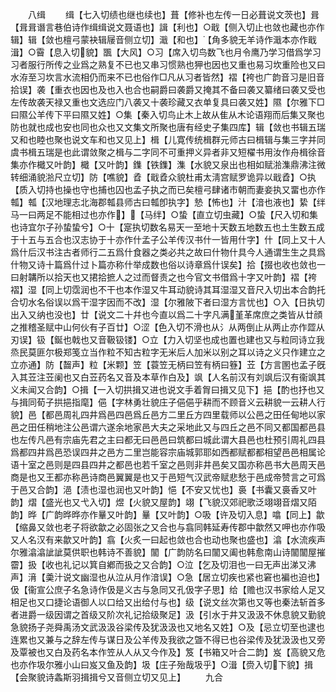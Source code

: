 <!-- { "loadSidebar": true } -->
　　八缉
　　缉【七入切绩也继也续也】葺【修补也左传一日必葺说文茨也】咠【咠咠谮言巷伯诗作缉缉说文聂语也】諿【利也】○戢【侧入切止也敛也藏也亦作辑】辑【敛也檀弓蒙袂辑屦音侧立切】濈【和也】【角多貌无羊诗作濈本亦作戢湒】○霫【息入切貌】飁【大风】○习【席入切鸟数飞也月令鹰乃学习借爲学习　习者服行所传之业爲之熟复不已也又串习惯熟也狎也因也又重也易习坎重险也又曰水洊至习坎言水流相仍而来不已也俗作□凡从习者皆然】褶【袴也广韵音习是旧音拾误】袭【重衣也因也及也入也合也嗣爵曰袭爵又掩其不备曰袭又纂绪曰袭又受也左传故袭天禄又重也文选应门八袭又十袭珍藏又衣单复具曰袭又姓】隰【尔雅下□曰隰公羊传下平曰隰又姓】○集【秦入切鸟止木上故从隹从木论语翔而后集又聚也防也就也成也安也同也众也又文集文所聚也唐有经史子集四库】辑【敛也书辑五瑞又和也睦也聚也说文车和也又见上】楫【儿寛传统楫群元师古曰楫辑与集三字并同虞书楫五瑞是也此谓敛聚之楫与二字同不可重押义异者非又短櫂书用汝作舟楫徐音集亦作檝又叶韵】檝【又叶韵】鏶【铁鏶】潗【水貌又泉出也相如赋湁潗鼎沸注微转细涌貌湁尺立切】防【噍貌】孴【戢孴众貌杜甫太淸宫赋罗诡异以戢孴】○执【质入切持也操也守也捕也囚也孟子执之而已矣檀弓肆诸市朝而妻妾执又畱也亦作瓡】瓡【汉地理志北海郡瓡县师古曰瓡卽执字】慹【怖也】汁【湆也液也】絷【绊马一曰两足不能相过也亦作】【马绊】○蛰【直立切虫藏】○蛰【尺入切和集也诗宜尔子孙蛰蛰兮】○十【寔执切数名易天一至地十天数五地数五也土生数五成于十五与五合也汉志协于十亦作什孟子公羊传汉书什一皆用什字】什【同上又十人爲什后汉书注古者师行二五爲什食器之类必共之故曰什物什具今人通谓生生之具爲什物又诗十篇爲什过卜篇亦称什举成数也俗以诗章爲什误矣】拾【掇也收也敛也一曰射韝所以拾天也又捃拾摭人之过而督责之也今官文书借爲十字又叶韵】褶【袴褶】湿【同上切霑润也不干也本作湿又牛耳动貌诗其耳湿湿又音尺入切出本合韵托合切水名俗误以爲干湿字因而不改】湿【尔雅陂下者曰湿方言忧也】○入【日执切出入又纳也没也】廿【说文二十幷也今直以爲二十字凡满堇革席庶之类皆从廿顔之推稽圣赋中山何伙有子百廿】○涩【色入切不滑也从氵从两倒止从两止亦作歰从刃误】钑【鋋也戟也又音靸钑镂】○立【力入切坚也成也置也建也又与粒同诗立我烝民莫匪尔极郑笺立当作粒不知古粒字无米后人加米以别之耳以诗之义只作建立之立亦通】防【齧声】粒【米颗】笠【蓑笠无柄曰笠有柄曰簦】苙【方言圂也孟子旣入其苙注苙阑也又白苙药名又音及本草作白及】飒【人名前汉有刘飒后汉有衞飒其义未闻又合韵】○揖【一入切拱揖又进也说文手着胷曰揖又见下】挹【酌也抒也又与揖同荀子拱挹指麾】俋【字林勇壮貌庄子俋俋乎耕而不顾音义云耕貌一云耕人行貌】邑【都邑周礼四井爲邑四邑爲丘邑方二里丘方四里载师以公邑之田任甸地以家邑之田任稍地注公邑谓六遂余地家邑大夫之采地此又与四丘之邑不同又都国都邑县也左传凡邑有宗庙先君之主曰都无曰邑邑曰筑都曰城此谓大县邑也杜预引周礼四县爲都四井爲邑恐误四井之邑方二里岂能容宗庙城郭耶如西都赋都都相望邑邑相属论语十室之邑则是四县四井之都邑也若千室之邑则非井邑矣又国亦称邑书大邑周天邑商是也又王都亦称邑诗商邑翼翼是也又于邑短气汉武帝赋悲愁于邑成帝赞言之可爲于邑又合韵】浥【渍也湿也润也又叶韵】悒【不安又忧也】裛【书囊又裛香又叶韵】熠【盛光也又弋入切】煜【火貌又屋韵】翊【飞貌汉郊祀歌泛翊翊音熠又陌韵】晔【广韵晔晔亦作曅又叶韵】曅【又叶韵】○吸【许及切入息】噏【同上】歙【缩鼻又敛也老子将欲歙之必固张之又合也与翕同韩延寿传郡中歙然又呷也亦作吸又人名汉有来歙又叶韵】翕【火炙一曰起也敛也合也动也聚也盛也】潝【水流疾声尔雅潝潝訿訿莫供职也韩诗不善貌】闟【广韵防名曰闟又阖也韩愈南山诗闟闟屋摧霤】扱【收也礼记以箕自鄕而扱之又合韵】○泣【乞及切泪也一曰无声出涕又沸声】湇【羮汁说文幽湿也从泣从月作湆误】○急【居立切疾也紧也窘也褊也迫也】伋【衞宣公庶子名急诗作伋是义古与急同又孔伋字子思】给【赡也汉书家给人足又相足也又口捷论语御人以口给又出给付与也】级【说文丝次第也又等也秦法斩首多者进爵一级因谓之首级又阶次礼记拾级聚足】汲【引水于井又汲汲不休息貌又勤貌急貌扬子尧舜禹汤文武汲汲谷梁传及犹汲汲也又地名又姓】○及【忌立切至也逮也连累也又兼与之辞左传与谋日及公羊传及我欲之曁不得已也谷梁传及犹汲汲也又旁及覃被也又白及药名本作笠从人从又今作及】笈【书箱又叶合二韵】岌【高貌又危也亦作圾尔雅小山曰岌又鱼及韵】圾【庄子殆哉圾乎】○湒【赍入切下貌】揖【会聚貌诗螽斯羽揖揖兮又音侧立切又见上】
　　九合
